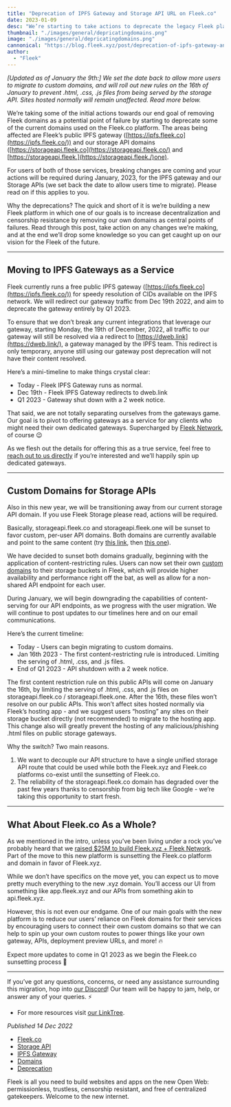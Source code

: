 ```yaml
---
title: "Deprecation of IPFS Gateway and Storage API URL on Fleek.co"
date: 2023-01-09
desc: "We’re starting to take actions to deprecate the legacy Fleek platform (Fleek.co), starting with our IPFS Gateway + Storage API domains."
thumbnail: "./images/general/depricatingdomains.png"
image: "./images/general/depricatingdomains.png"
cannonical: "https://blog.fleek.xyz/post/deprecation-of-ipfs-gateway-and-storage-api/"
author: 
  - "Fleek"
---
```


*[Updated as of January the 9th:]* *We set the date back to allow more users to migrate to custom domains, and will roll out new rules on the 16th of January to prevent .html, .css, .js files from being served by the storage API. Sites hosted normally will remain unaffected. Read more below.*

We’re taking some of the initial actions towards our end goal of removing Fleek domains as a potential point of failure by starting to deprecate some of the current domains used on the Fleek.co platform. The areas being affected are Fleek’s public IPFS gateway ([https://ipfs.fleek.co](https://ipfs.fleek.co/)) and our storage API domains ([https://storageapi.fleek.co](https://storageapi.fleek.co/) and [https://storageapi.fleek.](https://storageapi.fleek./)one).

For users of both of those services, breaking changes are coming and your actions will be required during January, 2023, for the IPFS gateway and our Storage APIs (we set back the date to allow users time to migrate). Please read on if this applies to you. 

Why the deprecations? The quick and short of it is we’re building a new Fleek platform in which one of our goals is to increase decentralization and censorship resistance by removing our own domains as central points of failures. Read through this post, take action on any changes we’re making, and at the end we’ll drop some knowledge so you can get caught up on our vision for the Fleek of the future.

---

## Moving to IPFS Gateways as a Service

Fleek currently runs a free public IPFS gateway ([https://ipfs.fleek.co](https://ipfs.fleek.co/)) for speedy resolution of CIDs available on the IPFS network. We will redirect our gateway traffic from Dec 19th 2022, and aim to deprecate the gateway entirely by Q1 2023.

To ensure that we don’t break any current integrations that leverage our gateway, starting Monday, the 19th of December, 2022, all traffic to our gateway will still be resolved via a redirect to [https://dweb.link](https://dweb.link/), a gateway managed by the IPFS team. This redirect is only temporary, anyone still using our gateway post deprecation will not have their content resolved.

Here’s a mini-timeline to make things crystal clear:

- Today - Fleek IPFS Gateway runs as normal.
- Dec 19th - Fleek IPFS Gateway redirects to dweb.link
- Q1 2023 - Gateway shut down with a 2 week notice.

That said, we are not totally separating ourselves from the gateways game. Our goal is to pivot to offering gateways as a service for any clients who might need their own dedicated gateways. Supercharged by [Fleek Network](https://fleek.network/), of course 😉

As we flesh out the details for offering this as a true service, feel free to [reach out to us directly](https://discord.gg/fleek) if you’re interested and we’ll happily spin up dedicated gateways.

---

## Custom Domains for Storage APIs

Also in this new year, we will be transitioning away from our current storage API domain. If you use Fleek Storage please read, actions will be required.

Basically, storageapi.fleek.co and storageapi.fleek.one will be sunset to favor custom, per-user API domains. Both domains are currently available and point to the same content (try [this link](https://storageapi.fleek.co/fleek-team-bucket/Blogs/fleek-ahb.jpeg), then [this one](https://storageapi.fleek.one/fleek-team-bucket/Blogs/fleek-ahb.jpeg)).

We have decided to sunset both domains gradually, beginning with the application of content-restricting rules. Users can now set their own [custom domains](https://blog.fleek.co/posts/fleek-co-how-to-add-custom-storage-domains) to their storage buckets in Fleek, which will provide higher availability and performance right off the bat, as well as allow for a non-shared API endpoint for each user.

During January, we will begin downgrading the capabilities of content-serving for our API endpoints, as we progress with the user migration. We will continue to post updates to our timelines here and on our email communications.

Here’s the current timeline:

- Today - Users can begin migrating to custom domains.
- Jan 16th 2023 - The first content-restricting rule is introduced. Limiting the serving of .html, .css, and .js files.
- End of Q1 2023 - API shutdown with a 2 week notice.

The first content restriction rule on this public APIs will come on January the 16th, by limiting the serving of .html, .css, and .js files on storageapi.fleek.co / storageapi.fleek.one. After the 16th, these files won’t resolve on our public APIs. This won’t affect sites hosted normally via Fleek’s hosting app - and we suggest users “hosting” any sites on their storage bucket directly (not recommended) to migrate to the hosting app. This change also will greatly prevent the hosting of any malicious/phishing .html files on public storage gateways.

Why the switch? Two main reasons.

1. We want to decouple our API structure to have a single unified storage API route that could be used while both the Fleek.xyz and Fleek.co platforms co-exist until the sunsetting of Fleek.co.
2. The reliability of the storageapi.fleek.co domain has degraded over the past few years thanks to censorship from big tech like Google - we’re taking this opportunity to start fresh.

---

## What About Fleek.co As a Whole?

As we mentioned in the intro, unless you’ve been living under a rock you’ve probably heard that we [raised $25M to build Fleek.xyz + Fleek Network](https://blog.fleek.co/posts/introducing-fleek-network-and-fleek-xyz). Part of the move to this new platform is sunsetting the Fleek.co platform and domain in favor of Fleek.xyz.

While we don’t have specifics on the move yet, you can expect us to move pretty much everything to the new .xyz domain. You’ll access our UI from something like app.fleek.xyz and our APIs from something akin to api.fleek.xyz.

However, this is not even our endgame. One of our main goals with the new platform is to reduce our users’ reliance on Fleek domains for their services by encouraging users to connect their own custom domains so that we can help to spin up your own custom routes to power things like your own gateway, APIs, deployment preview URLs, and more! 🔥

Expect more updates to come in Q1 2023 as we begin the Fleek.co sunsetting process 🤙

---

If you’ve got any questions, concerns, or need any assistance surrounding this migration, hop into [our Discord](https://discord.gg/fleek)! Our team will be happy to jam, help, or answer any of your queries. ⚡️

- For more resources visit [our LinkTree](https://linktr.ee/fleek).

*Published 14 Dec 2022*

- [Fleek.co](https://blog.fleek.co/tag/fleek-co/)
- [Storage API](https://blog.fleek.co/tag/storage-api/)
- [IPFS Gateway](https://blog.fleek.co/tag/ipfs-gateway/)
- [Domains](https://blog.fleek.co/tag/domains/)
- [Deprecation](https://blog.fleek.co/tag/deprecation/)

Fleek is all you need to build websites and apps on the new Open Web: permissionless, trustless, censorship resistant, and free of centralized gatekeepers. Welcome to the new internet.
